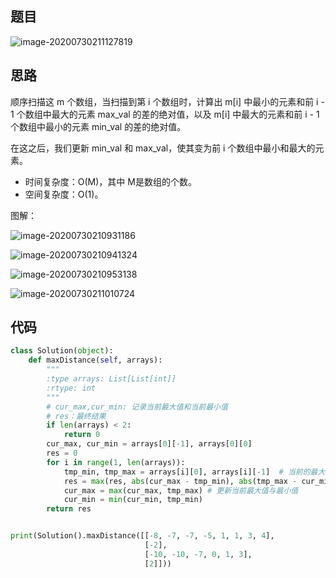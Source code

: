 ## 题目

![image-20200730211127819](https://pingfan.s3-us-west-2.amazonaws.com/pic2/pm2hd.png)

## 思路

顺序扫描这 m 个数组，当扫描到第 i 个数组时，计算出 m[i] 中最小的元素和前 i - 1 个数组中最大的元素 max_val 的差的绝对值，以及 m[i] 中最大的元素和前 i - 1 个数组中最小的元素 min_val 的差的绝对值。

在这之后，我们更新 min_val 和 max_val，使其变为前 i 个数组中最小和最大的元素。

-   时间复杂度：O(M)，其中 M是数组的个数。
-   空间复杂度：O(1)。

图解：

![image-20200730210931186](https://pingfan.s3-us-west-2.amazonaws.com/pic2/ze9pr.png)

![image-20200730210941324](https://pingfan.s3-us-west-2.amazonaws.com/pic2/ea2qf.png)



![image-20200730210953138](https://pingfan.s3-us-west-2.amazonaws.com/pic2/r6es9.png)

![image-20200730211010724](https://pingfan.s3-us-west-2.amazonaws.com/pic2/ojayp.png)

## 代码

```python 
class Solution(object):
    def maxDistance(self, arrays):
        """
        :type arrays: List[List[int]]
        :rtype: int
        """
        # cur_max,cur_min: 记录当前最大值和当前最小值
        # res：最终结果
        if len(arrays) < 2:
            return 0
        cur_max, cur_min = arrays[0][-1], arrays[0][0]
        res = 0
        for i in range(1, len(arrays)):
            tmp_min, tmp_max = arrays[i][0], arrays[i][-1]  # 当前的最大值与最小值
            res = max(res, abs(cur_max - tmp_min), abs(tmp_max - cur_min)) # 核心逻辑
            cur_max = max(cur_max, tmp_max) # 更新当前最大值与最小值
            cur_min = min(cur_min, tmp_min)
        return res


print(Solution().maxDistance([[-8, -7, -7, -5, 1, 1, 3, 4],
                              [-2],
                              [-10, -10, -7, 0, 1, 3],
                              [2]]))

```



